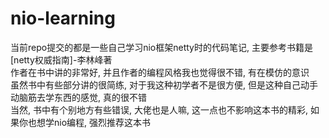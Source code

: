 # nio-learning
当前repo提交的都是一些自己学习nio框架netty时的代码笔记, 主要参考书籍是[netty权威指南]-李林峰著<br/>
作者在书中讲的非常好, 并且作者的编程风格我也觉得很不错, 有在模仿的意识<br/>
虽然书中有些部分讲的很简练, 对于我这种初学者不是很方便, 但是这种自己动手动脑筋去学东西的感觉, 真的很不错<br/>
当然, 书中有个别地方有些错误, 大佬也是人嘛, 这一点也不影响这本书的精彩, 如果你也想学nio编程, 强烈推荐这本书
